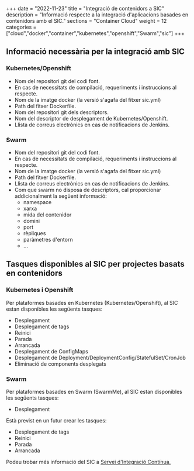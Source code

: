 +++
date        = "2022-11-23"
title       = "Integració de contenidors a SIC"
description = "Informació respecte a la integració d'aplicacions basades en contenidors amb el SIC."
sections    = "Container Cloud"
weight      = 12
categories  = ["cloud","docker","container","kubernetes","openshift","Swarm","sic"]
+++

## Informació necessària per la integració amb SIC

### Kubernetes/Openshift

- Nom del repositori git del codi font.
- En cas de necessitats de compilació, requeriments i instruccions al respecte.
- Nom de la imatge docker (la versió s'agafa del fitxer sic.yml)
- Path del fitxer Dockerfile.
- Nom del repositori git dels descriptors.
- Nom del descriptor de desplegament de Kubernetes/Openshift.
- Llista de correus electrònics en cas de notificacions de Jenkins.

### Swarm

- Nom del repositori git del codi font.
- En cas de necessitats de compilació, requeriments i instruccions al respecte.
- Nom de la imatge docker (la versió s'agafa del fitxer sic.yml)
- Path del fitxer Dockerfile.
- Llista de correus electrònics en cas de notificacions de Jenkins.
- Com que swarm no disposa de descriptors, cal proporcionar addicionalment la següent informació:
  - namespace
  - xarxa
  - mida del contenidor
  - domini
  - port
  - rèpliques
  - paràmetres d'entorn
  - ...

## Tasques disponibles al SIC per projectes basats en contenidors

### Kubernetes i Openshift

Per plataformes basades en Kubernetes (Kubernetes/Openshift), al SIC estan disponibles les següents tasques:

- Desplegament
- Desplegament de tags
- Reinici
- Parada
- Arrancada
- Desplegament de ConfigMaps
- Desplegament de Deployment/DeploymentConfig/StatefulSet/CronJob
- Eliminació de components desplegats

### Swarm

Per plataformes basades en Swarm (SwarmMe), al SIC estan disponibles les següents tasques:

- Desplegament

Està previst en un futur crear les tasques:

- Desplegament de tags
- Reinici
- Parada
- Arrancada

Podeu trobar més informació del SIC a [Servei d'Integració Contínua.](https://canigo.ctti.gencat.cat/sic/)